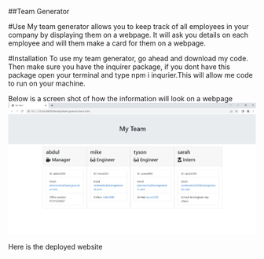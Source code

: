 ##Team Generator

#Use
My team generator allows you to keep track of all employees in your company by displaying them on a webpage. It will ask you details on each employee and will them make a card for them on a webpage.

#Installation
To use my team generator, go ahead and download my code. Then make sure you have the inquirer package, if you dont have this package open your terminal and type npm i inqurier.This will allow me code to run on your machine.

Below is a screen shot of how the information will look on a webpage
![Alt text](assets/screenshot.jpg)

Here is the deployed website
